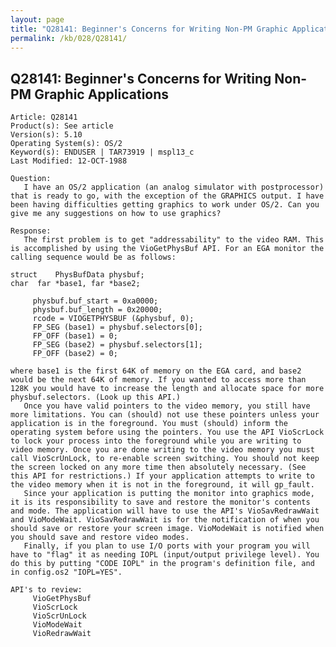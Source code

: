 ```yaml
---
layout: page
title: "Q28141: Beginner's Concerns for Writing Non-PM Graphic Applications"
permalink: /kb/028/Q28141/
---
```


## Q28141: Beginner's Concerns for Writing Non-PM Graphic Applications

	Article: Q28141
	Product(s): See article
	Version(s): 5.10
	Operating System(s): OS/2
	Keyword(s): ENDUSER | TAR73919 | mspl13_c
	Last Modified: 12-OCT-1988
	
	Question:
	   I have an OS/2 application (an analog simulator with postprocessor)
	that is ready to go, with the exception of the GRAPHICS output. I have
	been having difficulties getting graphics to work under OS/2. Can you
	give me any suggestions on how to use graphics?
	
	Response:
	   The first problem is to get "addressability" to the video RAM. This
	is accomplished by using the VioGetPhysBuf API. For an EGA monitor the
	calling sequence would be as follows:
	
	struct    PhysBufData physbuf;
	char  far *base1, far *base2;
	
	     physbuf.buf_start = 0xa0000;
	     physbuf.buf_length = 0x20000;
	     rcode = VIOGETPHYSBUF (&physbuf, 0);
	     FP_SEG (base1) = physbuf.selectors[0];
	     FP_OFF (base1) = 0;
	     FP_SEG (base2) = physbuf.selectors[1];
	     FP_OFF (base2) = 0;
	
	where base1 is the first 64K of memory on the EGA card, and base2
	would be the next 64K of memory. If you wanted to access more than
	128K you would have to increase the length and allocate space for more
	physbuf.selectors. (Look up this API.)
	   Once you have valid pointers to the video memory, you still have
	more limitations. You can (should) not use these pointers unless your
	application is in the foreground. You must (should) inform the
	operating system before using the pointers. You use the API VioScrLock
	to lock your process into the foreground while you are writing to
	video memory. Once you are done writing to the video memory you must
	call VioScrUnLock, to re-enable screen switching. You should not keep
	the screen locked on any more time then absolutely necessary. (See
	this API for restrictions.) If your application attempts to write to
	the video memory when it is not in the foreground, it will gp_fault.
	   Since your application is putting the monitor into graphics mode,
	it is its responsibility to save and restore the monitor's contents
	and mode. The application will have to use the API's VioSavRedrawWait
	and VioModeWait. VioSavRedrawWait is for the notification of when you
	should save or restore your screen image. VioModeWait is notified when
	you should save and restore video modes.
	   Finally, if you plan to use I/O ports with your program you will
	have to "flag" it as needing IOPL (input/output privilege level). You
	do this by putting "CODE IOPL" in the program's definition file, and
	in config.os2 "IOPL=YES".
	
	API's to review:
	     VioGetPhysBuf
	     VioScrLock
	     VioScrUnLock
	     VioModeWait
	     VioRedrawWait

